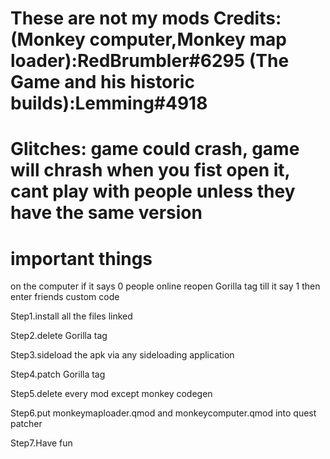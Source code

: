 # These are not my mods Credits:(Monkey computer,Monkey map loader):RedBrumbler#6295 (The Game and his historic builds):Lemming#4918 


# Glitches: game could crash, game will chrash when you fist open it, cant play with people unless they have the same version

# important things 
on the computer if it says 0 people online reopen Gorilla tag till it say 1 then enter friends custom code



 Step1.install all the files linked
 
 Step2.delete Gorilla tag
 
 Step3.sideload the apk via any sideloading application
 
 Step4.patch Gorilla tag
 
 Step5.delete every mod except monkey codegen 
 
 Step6.put monkeymaploader.qmod  and monkeycomputer.qmod into quest patcher
 
 Step7.Have fun


